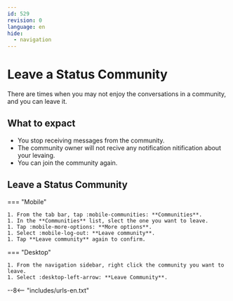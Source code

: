 ```yaml
---
id: 529
revision: 0
language: en
hide:
  - navigation 
---
```


# Leave a Status Community

There are times when you may not enjoy the conversations in a community, and you can leave it.

## What to expact

- You stop receiving messages from the community.
- The community owner will not recive any notification nitification about your levaing.
- You can join the community again.

## Leave a Status Community

=== "Mobile"

    1. From the tab bar, tap :mobile-communities: **Communities**.
    1. In the **Communities** list, slect the one you want to leave.
    1. Tap :mobile-more-options: **More options**.
    1. Select :mobile-log-out: **Leave community**.
    1. Tap **Leave community** again to confirm.

=== "Desktop"

    1. From the navigation sidebar, right click the community you want to leave.
    1. Select :desktop-left-arrow: **Leave Community**.

--8<-- "includes/urls-en.txt"
